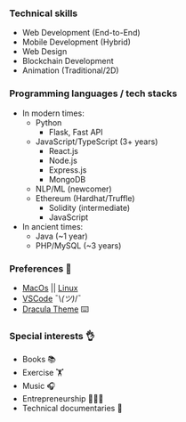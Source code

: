 ### Technical skills

- Web Development (End-to-End)
- Mobile Development (Hybrid)
- Web Design
- Blockchain Development
- Animation (Traditional/2D)

### Programming languages / tech stacks

- In modern times:
  - Python
    - Flask, Fast API
  - JavaScript/TypeScript (3+ years)
    - React.js
    - Node.js
    - Express.js
    - MongoDB
  - NLP/ML (newcomer)
  - Ethereum (Hardhat/Truffle)
    - Solidity (intermediate)
    - JavaScript
- In ancient times:
  - Java (~1 year)
  - PHP/MySQL (~3 years)

### Preferences 🙏

- [MacOs](https://www.apple.com/uk/macos/sonoma/) || [Linux](https://www.linux.org/pages/download/)
- [VSCode](https://code.visualstudio.com/) ¯\\_(ツ)_/¯
- [Dracula Theme](https://draculatheme.com/) ⌨️

### Special interests 👌

- Books 📚
- Exercise 🏋️
- Music 🎧
- Entrepreneurship 👨🏻‍💻
- Technical documentaries 🎥
